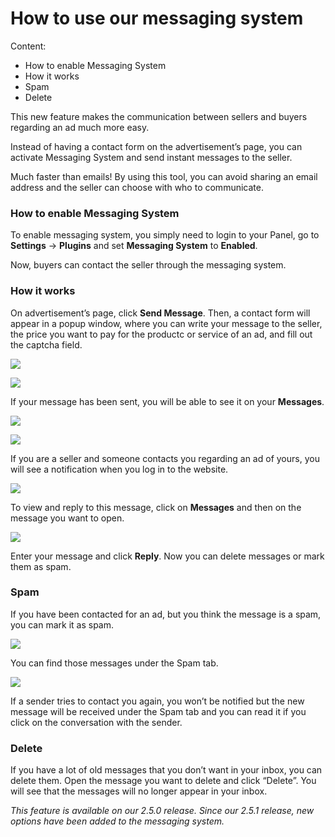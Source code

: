 # How to use our messaging system

Content:
-   How to enable Messaging System
-   How it works
-   Spam
-   Delete


This new feature makes the communication between sellers and buyers regarding an ad much more easy. 

Instead of having a contact form on the advertisement’s page, you can activate Messaging System and send instant messages to the seller. 

Much faster than emails! By using this tool, you can avoid sharing an email address and the seller can choose with who to communicate.

### How to enable Messaging System

To enable messaging system, you simply need to login to your Panel, go to  **Settings**  ->  **Plugins**  and set  **Messaging System**  to  **Enabled**.

Now, buyers can contact the seller through the messaging system.

### How it works

On advertisement’s page, click  **Send Message**. Then, a contact form will appear in a popup window, where you can write your message to the seller, the price you want to pay for the productc or service of an ad, and fill out the captcha field.

![](https://raw.githubusercontent.com/yclas/guides/master/images/message-system1.png)

![](https://raw.githubusercontent.com/yclas/guides/master/images/message-system2.png)

If your message has been sent, you will be able to see it on your  **Messages**.

![](https://raw.githubusercontent.com/yclas/guides/master/images/message-system3.png)

![](https://raw.githubusercontent.com/yclas/guides/master/images/message-system4.png)

If you are a seller and someone contacts you regarding an ad of yours, you will see a notification when you log in to the website.

![](https://raw.githubusercontent.com/yclas/guides/master/images/message-system5.png)

To view and reply to this message, click on  **Messages**  and then on the message you want to open.

![](https://raw.githubusercontent.com/yclas/guides/master/images/ms6.png)

Enter your message and click  **Reply**.
Now you can delete messages or mark them as spam.

### Spam

If you have been contacted for an ad, but you think the message is a spam, you can mark it as spam.

![](https://raw.githubusercontent.com/yclas/guides/master/images/messaging-system7.png)

You can find those messages under the Spam tab.

![](https://raw.githubusercontent.com/yclas/guides/master/images/messaging-system8.png)

If a sender tries to contact you again, you won’t be notified but the new message will be received under the Spam tab and you can read it if you click on the conversation with the sender.

### Delete

If you have a lot of old messages that you don’t want in your inbox, you can delete them. Open the message you want to delete and click “Delete”.
You will see that the messages will no longer appear in your inbox.

*This feature is available on our 2.5.0 release.*
*Since our  2.5.1 release, new options have been added to the messaging system.*

